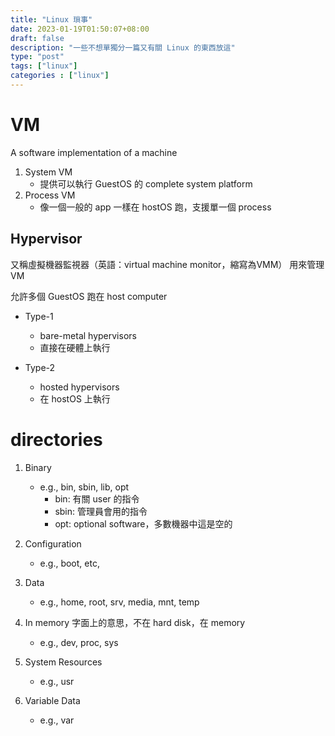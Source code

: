 ```yaml
---
title: "Linux 瑣事"
date: 2023-01-19T01:50:07+08:00
draft: false
description: "一些不想單獨分一篇又有關 Linux 的東西放這"
type: "post"
tags: ["linux"]
categories : ["linux"]
---
```


# VM

A software implementation of a machine

1. System VM
    - 提供可以執行 GuestOS 的 complete system platform
2. Process VM
    - 像一個一般的 app 一樣在 hostOS 跑，支援單一個 process

## Hypervisor

又稱虛擬機器監視器（英語：virtual machine monitor，縮寫為VMM）
用來管理 VM

允許多個 GuestOS 跑在 host computer

- Type-1

    - bare-metal hypervisors
    - 直接在硬體上執行
- Type-2

    - hosted hypervisors
    - 在 hostOS 上執行


# directories

1. Binary
    - e.g., bin, sbin, lib, opt
        - bin: 有關 user 的指令
        - sbin: 管理員會用的指令
        - opt: optional software，多數機器中這是空的

2. Configuration
    - e.g., boot, etc, 
3. Data
    - e.g., home, root, srv, media, mnt, temp
4. In memory
    字面上的意思，不在 hard disk，在 memory
    - e.g., dev, proc, sys
5. System Resources
    - e.g., usr
6. Variable Data
    - e.g., var

